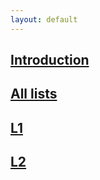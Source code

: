 ```yaml
---
layout: default
---
```




## [Introduction](/introduction.html)
## [All lists](https://github.com/Large-scale-data-processing/task-lists-2018)
## [L1](https://github.com/Large-scale-data-processing/task-lists-2018/blob/master/l1.md)
## [L2](https://github.com/Large-scale-data-processing/task-lists-2018/blob/master/l2.md)